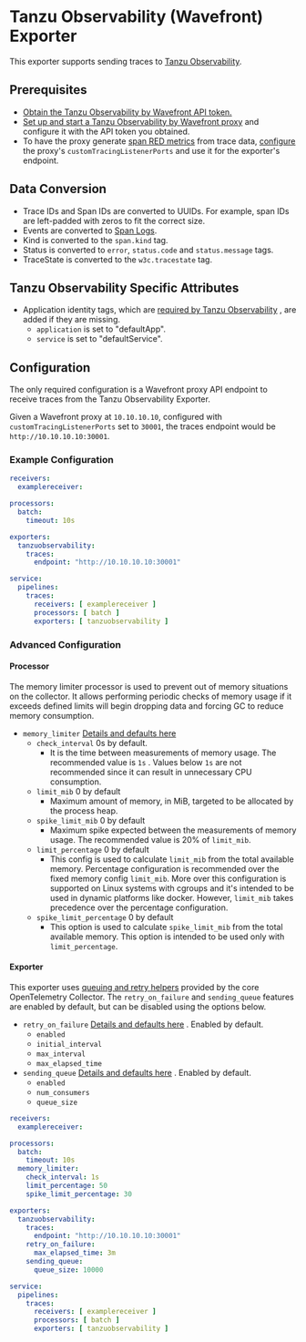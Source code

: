 # Tanzu Observability (Wavefront) Exporter

This exporter supports sending traces to [Tanzu Observability](https://tanzu.vmware.com/observability).

## Prerequisites

- [Obtain the Tanzu Observability by Wavefront API token.](https://docs.wavefront.com/wavefront_api.html#generating-an-api-token)
- [Set up and start a Tanzu Observability by Wavefront proxy](https://docs.wavefront.com/proxies_installing.html) and
  configure it with the API token you obtained.
- To have the proxy generate [span RED metrics](https://docs.wavefront.com/trace_data_details.html#red-metrics) from
  trace data, [configure](https://docs.wavefront.com/proxies_configuring.html) the proxy's `customTracingListenerPorts`
  and use it for the exporter's endpoint.

## Data Conversion

- Trace IDs and Span IDs are converted to UUIDs. For example, span IDs are left-padded with zeros to fit the correct
  size.
- Events are converted to [Span Logs](https://docs.wavefront.com/trace_data_details.html#span-logs).
- Kind is converted to the `span.kind` tag.
- Status is converted to `error`, `status.code` and `status.message` tags.
- TraceState is converted to the `w3c.tracestate` tag.

## Tanzu Observability Specific Attributes

- Application identity tags, which
  are [required by Tanzu Observability](https://docs.wavefront.com/trace_data_details.html#how-wavefront-uses-application-tags)
  , are added if they are missing.
    - `application` is set to "defaultApp".
    - `service` is set to "defaultService".

## Configuration

The only required configuration is a Wavefront proxy API endpoint to receive traces from the Tanzu Observability
Exporter.

Given a Wavefront proxy at `10.10.10.10`, configured with `customTracingListenerPorts` set to `30001`, the traces
endpoint would be `http://10.10.10.10:30001`.

### Example Configuration

```yaml
receivers:
  examplereceiver:

processors:
  batch:
    timeout: 10s

exporters:
  tanzuobservability:
    traces:
      endpoint: "http://10.10.10.10:30001"

service:
  pipelines:
    traces:
      receivers: [ examplereceiver ]
      processors: [ batch ]
      exporters: [ tanzuobservability ]
```

### Advanced Configuration

#### Processor

The memory limiter processor is used to prevent out of memory situations on the collector. It allows performing periodic
checks of memory usage if it exceeds defined limits will begin dropping data and forcing GC to reduce memory
consumption.

* `memory_limiter` [Details and defaults here](https://github.com/open-telemetry/opentelemetry-collector/blob/main/processor/memorylimiterprocessor/README.md)
    * `check_interval` 0s by default.
        * It is the time between measurements of memory usage. The recommended value is `1s`
          . Values below `1s` are not recommended since it can result in unnecessary CPU consumption.
    * `limit_mib` 0 by default
        * Maximum amount of memory, in MiB, targeted to be allocated by the process heap.
    * `spike_limit_mib` 0 by default
        * Maximum spike expected between the measurements of memory usage. The recommended value is 20% of `limit_mib`.
    * `limit_percentage` 0 by default
        * This config is used to calculate `limit_mib` from the total available memory. Percentage configuration is
          recommended over the fixed memory config `limit_mib`. More over this configuration is supported on Linux
          systems with cgroups and it's intended to be used in dynamic platforms like docker. However, `limit_mib` takes
          precedence over the percentage configuration.
    * `spike_limit_percentage` 0 by default
        * This option is used to calculate `spike_limit_mib` from the total available memory. This option is intended to
          be used only with `limit_percentage`.

#### Exporter

This exporter
uses [queuing and retry helpers](https://github.com/open-telemetry/opentelemetry-collector/blob/main/exporter/exporterhelper/README.md)
provided by the core OpenTelemetry Collector. The `retry_on_failure` and `sending_queue` features are enabled by
default, but can be disabled using the options below.

* `retry_on_failure` [Details and defaults here](https://github.com/open-telemetry/opentelemetry-collector/blob/main/exporter/exporterhelper/README.md#configuration)
  . Enabled by default.
    * `enabled`
    * `initial_interval`
    * `max_interval`
    * `max_elapsed_time`
* `sending_queue` [Details and defaults here](https://github.com/open-telemetry/opentelemetry-collector/blob/main/exporter/exporterhelper/README.md#configuration)
  . Enabled by default.
    * `enabled`
    * `num_consumers`
    * `queue_size`

```yaml
receivers:
  examplereceiver:

processors:
  batch:
    timeout: 10s
  memory_limiter:
    check_interval: 1s
    limit_percentage: 50
    spike_limit_percentage: 30

exporters:
  tanzuobservability:
    traces:
      endpoint: "http://10.10.10.10:30001"
    retry_on_failure:
      max_elapsed_time: 3m
    sending_queue:
      queue_size: 10000

service:
  pipelines:
    traces:
      receivers: [ examplereceiver ]
      processors: [ batch ]
      exporters: [ tanzuobservability ]
```
